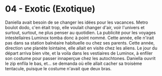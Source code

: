 # 04 - Exotic (Exotique)

Daniella avait besoin de se changer les idées pour les vacances. Metro boulot dodo, c'en était trop, elle voulait changer d'air, voir l'univers et surtout, surtout, ne plus penser au quotidien. La publicité pour les voyages intestellaires Luminox tomba donc à point nommé. Cette année, elle n'irait pas dans sa station balnéaire habituelle ou chez ses parents. Cette année, direction une planète lointaine, elle allait en visite chez les aliens. Le jour du départ arriva bien vite, et la voila dans les vestiaires de Luminox, à enfiler son costume pour passer innaperçue chez les autochtones. Daniella ouvrit le zip enfila le bas, et... se demanda où elle allait cacher sa troisème tentacule, puisque le costume n'avait que deux bras.
